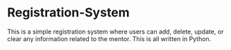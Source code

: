 # Registration-System
This is a simple registration system where users can add, delete, update, or clear any information related to the mentor. This is all written in Python.
